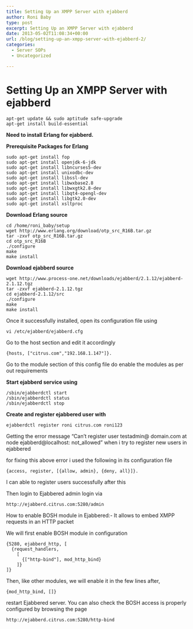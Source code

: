 ```yaml
---
title: Setting Up an XMPP Server with ejabberd
author: Roni Baby
type: post
excerpt: Setting Up an XMPP Server with ejabberd
date: 2013-05-02T11:08:34+00:00
url: /blog/setting-up-an-xmpp-server-with-ejabberd-2/
categories:
  - Server SOPs
  - Uncategorized

---
```

# Setting Up an XMPP Server with ejabberd

    apt-get update && sudo aptitude safe-upgrade
    apt-get install build-essential
    

**Need to install Erlang for ejabberd.**

**Prerequisite Packages for Erlang**

    sudo apt-get install fop
    sudo apt-get install openjdk-6-jdk
    sudo apt-get install libncurses5-dev
    sudo apt-get install unixodbc-dev
    sudo apt-get install libssl-dev
    sudo apt-get install libwxbase2.8
    sudo apt-get install libwxgtk2.8-dev
    sudo apt-get install libqt4-opengl-dev
    sudo apt-get install libgtk2.0-dev
    sudo apt-get install xsltproc
     

**Download Erlang source**

    cd /home/roni_baby/setup
    wget http://www.erlang.org/download/otp_src_R16B.tar.gz
    tar -zxvf otp_src_R16B.tar.gz
    cd otp_src_R16B
    ./configure
    make
    make install
    

**Download ejabberd source**

    wget http://www.process-one.net/downloads/ejabberd/2.1.12/ejabberd-2.1.12.tgz
    tar -zxvf ejabberd-2.1.12.tgz
    cd ejabberd-2.1.12/src
    ./configure
    make
    make install
    

Once it successfully installed, open its configuration file using

    vi /etc/ejabberd/ejabberd.cfg
    

Go to the host section and edit it accordingly

    {hosts, ["citrus.com","192.168.1.147"]}.
    

Go to the module section of this config file do enable the modules as per out requirements

**Start ejabberd service using**

    /sbin/ejabberdctl start
    /sbin/ejabberdctl status
    /sbin/ejabberdctl stop
    

**Create and register ejabbered user with**

    ejabberdctl register roni citrus.com roni123
    

Getting the error message &#8220;Can&#8217;t register user testadmin@ domain.com at node ejabberd@localhost: not_allowed&#8221; when i try to register new users in ejabbered

for fixing this above error i used the following in its configuration file

    {access, register, [{allow, admin}, {deny, all}]}.
    

I can able to register users successfully after this

Then login to Ejabbered admin login via

    http://ejabberd.citrus.com:5280/admin
    

How to enable BOSH module in Ejabbered:- It allows to embed XMPP requests in an HTTP packet

We will first enable BOSH module in configuration

    {5280, ejabberd_http, [
      {request_handlers,
        [
          {["http-bind"], mod_http_bind}
        ]}
    ]}
    

Then, like other modules, we will enable it in the few lines after,

    {mod_http_bind, []}
    

restart Ejabbered server. You can also check the BOSH access is properly configured by browsing the page

    http://ejabberd.citrus.com:5280/http-bind